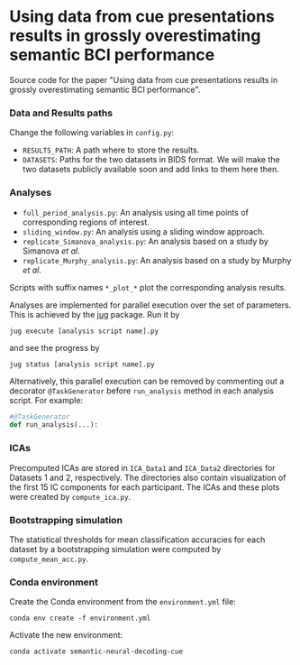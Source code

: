 # Using data from cue presentations results in grossly overestimating semantic BCI performance

Source code for the paper "Using data from cue presentations results in grossly overestimating semantic BCI performance".

### Data and Results paths

Change the following variables in `config.py`:
- `RESULTS_PATH`: A path where to store the results.
- `DATASETS`: Paths for the two datasets in BIDS format. We will make the two datasets publicly available soon and add links to them here then.

###  Analyses

- `full_period_analysis.py`: An analysis using all time points of corresponding regions of interest. 
- `sliding_window.py`: An analysis using a sliding window approach.
- `replicate_Simanova_analysis.py`: An analysis based on a study by Simanova _et al_.
- `replicate_Murphy_analysis.py`: An analysis based on a study by Murphy _et al_.

Scripts with suffix names `*_plot_*` plot the corresponding analysis results.

Analyses are implemented for parallel execution over the set of parameters.
This is achieved by the [jug](https://jug.readthedocs.io/en/latest/) package.
Run it by 
```console
jug execute [analysis script name].py
```
and see the progress by
```console
jug status [analysis script name].py
```

Alternatively, this parallel execution can be removed by commenting out a decorator `@TaskGenerator` before `run_analysis` method in each analysis script. For example:
```python
#@TaskGenerator
def run_analysis(...):
```


### ICAs

Precomputed ICAs are stored in `ICA_Data1` and `ICA_Data2` directories for Datasets 1 and 2, respectively. The directories also contain visualization of the first 15 IC components for each participant. The ICAs and these plots were created by `compute_ica.py`.


### Bootstrapping simulation

The statistical thresholds for mean classification accuracies for each dataset by a bootstrapping simulation were computed by `compute_mean_acc.py`. 


### Conda environment

Create the Conda environment from the `environment.yml` file:
```console
conda env create -f environment.yml
```
Activate the new environment:
```console
conda activate semantic-neural-decoding-cue
```
